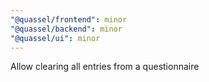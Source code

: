 ```yaml
---
"@quassel/frontend": minor
"@quassel/backend": minor
"@quassel/ui": minor
---
```


Allow clearing all entries from a questionnaire
